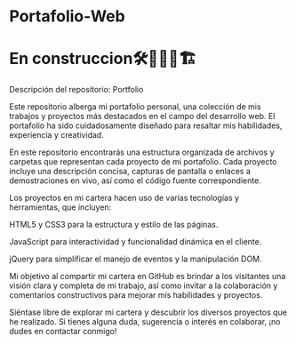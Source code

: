 # Portafolio-Web
# En construccion🛠️👷🏾🚧🏗️
Descripción del repositorio: Portfolio

Este repositorio alberga mi portafolio personal, una colección de mis trabajos y proyectos más destacados en el campo del desarrollo web. El portafolio ha sido cuidadosamente diseñado para resaltar mis habilidades, experiencia y creatividad.

En este repositorio encontrarás una estructura organizada de archivos y carpetas que representan cada proyecto de mi portafolio. Cada proyecto incluye una descripción concisa, capturas de pantalla o enlaces a demostraciones en vivo, así como el código fuente correspondiente.

Los proyectos en mi cartera hacen uso de varias tecnologías y herramientas, que incluyen:

HTML5 y CSS3 para la estructura y estilo de las páginas.

JavaScript para interactividad y funcionalidad dinámica en el cliente.

jQuery para simplificar el manejo de eventos y la manipulación DOM.






Mi objetivo al compartir mi cartera en GitHub es brindar a los visitantes una visión clara y completa de mi trabajo, así como invitar a la colaboración y comentarios constructivos para mejorar mis habilidades y proyectos.

Siéntase libre de explorar mi cartera y descubrir los diversos proyectos que he realizado. Si tienes alguna duda, sugerencia o interés en colaborar, ¡no dudes en contactar conmigo!
